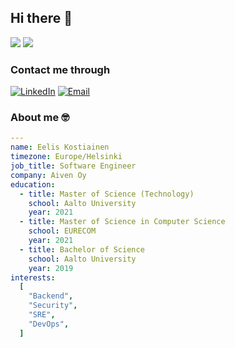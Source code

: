 ## Hi there 👋

<p float="left">
  <img src="https://github-readme-streak-stats.herokuapp.com?user=EelisK&hide_border=true">
  <img src="https://github-readme-stats.vercel.app/api?username=EelisK&show_icons=true&hide_border=true&hide=contribs&icon_color=fb8c00&title_color=fb8c00">
</p>

### Contact me through

[![LinkedIn](https://img.shields.io/badge/linkedin-%230077B5.svg?style=for-the-badge&logo=linkedin&logoColor=white)](https://www.linkedin.com/in/eelis-kostiainen/)
[![Email](https://img.shields.io/badge/📧-email-grey?&style=for-the-badge)](mailto:eelis@kostiainen.dev)

### About me 🤓

```yaml
---
name: Eelis Kostiainen
timezone: Europe/Helsinki
job_title: Software Engineer
company: Aiven Oy
education:
  - title: Master of Science (Technology)
    school: Aalto University
    year: 2021
  - title: Master of Science in Computer Science
    school: EURECOM
    year: 2021
  - title: Bachelor of Science
    school: Aalto University
    year: 2019
interests:
  [
    "Backend",
    "Security",
    "SRE",
    "DevOps",
  ]
```
